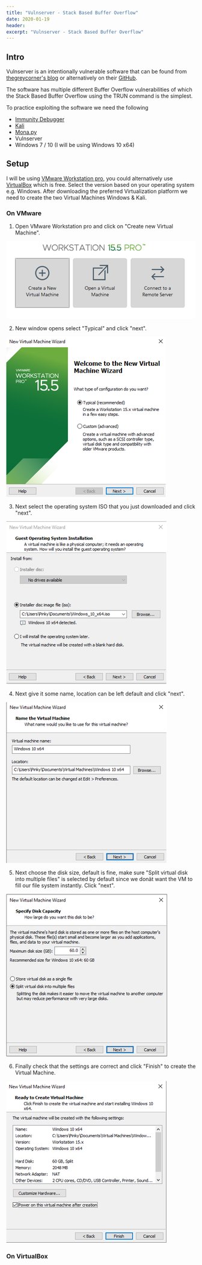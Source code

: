 ```yaml
---
title: "Vulnserver - Stack Based Buffer Overflow"
date: 2020-01-19 
header:  
excerpt: "Vulnserver - Stack Based Buffer Overflow"
---
```


##  Intro

Vulnserver is an intentionally vulnerable software that can be found from [thegreycorner's blog](http://www.thegreycorner.com/p/vulnserver.html) or alternatively on their [GitHub](https://github.com/stephenbradshaw/vulnserver).

The software has multiple different Buffer Overflow vulnerabilities of which the Stack Based Buffer Overflow using the TRUN command is the simplest.

To practice exploiting the software we need the following
* [Immunity Debugger](https://www.immunityinc.com/products/debugger/)
* [Kali](https://www.offensive-security.com/kali-linux-vm-vmware-virtualbox-image-download/)
* [Mona.py](https://github.com/corelan/mona)
* Vulnserver
* Windows 7 / 10 (I will be using Windows 10 x64)

## Setup

I will be using [VMware Workstation pro](https://my.vmware.com/en/web/vmware/info/slug/desktop_end_user_computing/vmware_workstation_pro/15_0), you could alternatively use [VirtualBox](https://www.virtualbox.org/wiki/Downloads) which is free. Select the version  based on your operating system e.g. Windows.
After downloading the preferred Virtualization platform we need to create the two Virtual Machines Windows & Kali.

### On VMware

1. Open VMware Workstation pro and click on "Create new Virtual Machine".

![vmware1](/images/vulnserver/stack/vmware1.PNG)

2. New window opens select "Typical" and click "next".

![vmware2](/images/vulnserver/stack/vmware2.PNG)

3. Next select the operating system ISO that you just downloaded and click "next".		
	 
![vmware3](/images/vulnserver/stack/vmware3.PNG)

4. Next give it some name, location can be left default and click "next".

![vmware4](/images/vulnserver/stack/vmware4.PNG)

5. Next choose the disk size, default is fine, make sure "Split virtual disk into multiple files" is selected by default since we donät want the VM to fill our file system instantly. Click "next".

![vmware5](/images/vulnserver/stack/vmware5.PNG)

6. Finally check that the settings are correct and click "Finish" to create the Virtual Machine.

![vmware6](/images/vulnserver/stack/vmware6.PNG)
### On VirtualBox